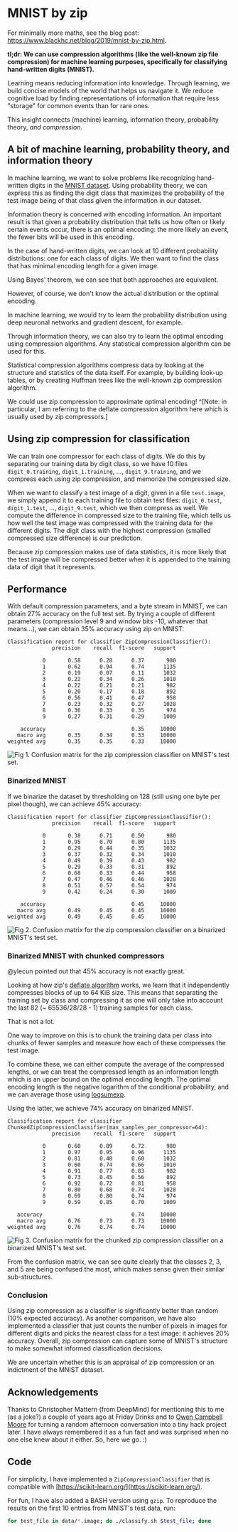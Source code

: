 # MNIST by zip

For minimally more maths, see the blog post: https://www.blackhc.net/blog/2019/mnist-by-zip.html.

**tl;dr: We can use compression algorithms (like the well-known zip file compression) for machine learning purposes, specifically for classifying hand-written digits (MNIST).**

Learning means reducing information into knowledge. Through learning, we build concise models of the world that helps us navigate it. We reduce cognitive load by finding representations of information that require less "storage" for common events than for rare ones.

This insight connects (machine) learning, information theory, probability theory, *and compression*.

## A bit of machine learning, probability theory, and information theory

In machine learning, we want to solve problems like recognizing hand-written digits in the [MNIST dataset](http://yann.lecun.com/exdb/mnist/). Using probability theory, we can express this as finding the digit class that maximizes the probability of the test image being of that class given the information in our dataset.
 
Information theory is concerned with encoding information. An important result is that given a probability distribution that tells us how often or likely certain events occur, there is an optimal encoding: the more likely an event, the fewer bits will be used in this encoding.

In the case of hand-written digits, we can look at 10 different probability distributions: one for each class of digits. We then want to find the class that has minimal encoding length for a given image.

Using Bayes' theorem, we can see that both approaches are equivalent.

However, of course, we don't know the actual distribution or the optimal encoding. 

In machine learning, we would try to learn the probability distribution using deep neuronal networks and gradient descent, for example. 

Through information theory, we can also try to learn the optimal encoding using compression algorithms. Any statistical compression algorithm can be used for this. 

Statistical compression algorithms compress data by looking at the structure and statistics of the data itself. For example, by building look-up tables, or by creating Huffman trees like the well-known zip compression algorithm.

We could use zip compression to approximate optimal encoding! ^[Note: in particular, I am referring to the deflate compression algorithm here which is usually used by zip compressors.]

## Using zip compression for classification

We can train one compressor for each class of digits. We do this by separating our training data by digit class, so we have 10 files `digit_0.training`, `digit_1.training`, …, `digit_9.training`, and we compress each using zip compression, and memorize the compressed size.

When we want to classify a test image of a digit, given in a file `test.image`, we simply append it to each training file to obtain test files: `digit_0.test`, `digit_1.test`, …, `digit_9.test`, which we then compress as well. We compute the difference in compressed size to the training file, which tells us how well the test image was compressed with the training data for the different digits. The digit class with the highest compression (smalled compressed size difference) is our prediction. 

Because zip compression makes use of data statistics, it is more likely that the test image will be compressed better when it is appended to the training data of digit that it represents. 

## Performance

With default compression parameters, and a byte stream in MNIST, we can obtain 27% accuracy on the full test set. By trying a couple of different parameters (compression level 9 and window bits -10, whatever that means…), we can obtain 35% accuracy using zip on MNIST:

```
Classification report for classifier ZipCompressionClassifier():
              precision    recall  f1-score   support

           0       0.58      0.28      0.37       980
           1       0.62      0.94      0.74      1135
           2       0.19      0.07      0.11      1032
           3       0.22      0.34      0.26      1010
           4       0.22      0.21      0.21       982
           5       0.20      0.17      0.18       892
           6       0.56      0.41      0.47       958
           7       0.23      0.32      0.27      1028
           8       0.36      0.33      0.35       974
           9       0.27      0.31      0.29      1009

    accuracy                           0.35     10000
   macro avg       0.35      0.34      0.33     10000
weighted avg       0.35      0.35      0.33     10000
```
![Fig 1. Confusion matrix for the zip compression classifier on MNIST's test set.](assets/confusion_matrix.png)

### Binarized MNIST

If we binarize the dataset by thresholding on 128 (still using one byte per pixel though), we can achieve 45% accuracy:

```
Classification report for classifier ZipCompressionClassifier():
              precision    recall  f1-score   support

           0       0.38      0.71      0.50       980
           1       0.95      0.70      0.80      1135
           2       0.29      0.44      0.35      1032
           3       0.37      0.32      0.34      1010
           4       0.49      0.39      0.43       982
           5       0.29      0.33      0.31       892
           6       0.68      0.33      0.44       958
           7       0.47      0.46      0.46      1028
           8       0.51      0.57      0.54       974
           9       0.42      0.24      0.30      1009

    accuracy                           0.45     10000
   macro avg       0.49      0.45      0.45     10000
weighted avg       0.49      0.45      0.45     10000
```
![Fig 2. Confusion matrix for the zip compression classifier on a binarized MNIST's test set.](assets/confusion_matrix_45.png)

### Binarized MNIST with chunked compressors 

@ylecun pointed out that 45% accuracy is not exactly great.

Looking at how zip's [deflate algorithm](https://www.w3.org/Graphics/PNG/RFC-1951) works, we learn that it independently compresses blocks of up to 64 KiB size.
This means that separating the training set by class and compressing it as one will only take into account the last 82 (~ 65536/28/28 - 1) training samples for each class.

That is not a lot.

One way to improve on this is to chunk the training data per class into chunks of fewer samples and measure how each of these compresses the test image.

To combine these, we can either compute the average of the compressed lengths, or we can treat the compressed length as an information length which is an upper bound on the optimal encoding length.
The optimal encoding length is the negative logarithm of the conditional probability, and we can average those using [logsumexp](https://docs.scipy.org/doc/scipy-0.19.0/reference/generated/scipy.misc.logsumexp.html).

Using the latter, we achieve 74% accuracy on binarized MNIST.

```
Classification report for classifier ChunkedZipCompressionClassifier(max_samples_per_compressor=64):
              precision    recall  f1-score   support

           0       0.60      0.89      0.72       980
           1       0.97      0.95      0.96      1135
           2       0.81      0.48      0.60      1032
           3       0.60      0.74      0.66      1010
           4       0.91      0.77      0.83       982
           5       0.73      0.45      0.56       892
           6       0.92      0.72      0.81       958
           7       0.80      0.68      0.74      1028
           8       0.69      0.80      0.74       974
           9       0.59      0.85      0.70      1009

   accuracy                            0.74     10000
   macro avg       0.76      0.73      0.73     10000
weighted avg       0.76      0.74      0.74     10000
```
![Fig 3. Confusion matrix for the chunked zip compression classifier on a binarized MNIST's test set.](assets/confusion_matrix_74.png) 

From the confusion matrix, we can see quite clearly that the classes 2, 3, and 5 are being confused the most, which makes sense
given their similar sub-structures. 

### Conclusion

Using zip compression as a classifier is significantly better than random (10% expected accuracy). As another comparison, we have also implemented a classifier that just counts the number of pixels in images for different digits and picks the nearest class for a test image: it achieves 20% accuracy. Overall, zip compression can capture some of MNIST's structure to make somewhat informed classification decisions.

We are uncertain whether this is an appraisal of zip compression or an indictment of the MNIST dataset.  

## Acknowledgements

Thanks to Christopher Mattern (from DeepMind) for mentioning this to me (as a joke?) a couple of years ago at Friday Drinks and to [Owen Campbell Moore](https://twitter.com/owencm) for turning a random afternoon conversation into a tiny hack project later. I have always remembered it as a fun fact and was surprised when no one else knew about it either. So, here we go. :)

## Code

For simplicity, I have implemented a `ZipCompressionClassifier` that is compatible with [https://scikit-learn.org/](https://scikit-learn.org/).

For fun, I have also added a BASH version using `gzip`. To reproduce the results on the first 10 entries from MNIST's test data, run:
```bash
for test_file in data/*.image; do ./classify.sh $test_file; done
```

